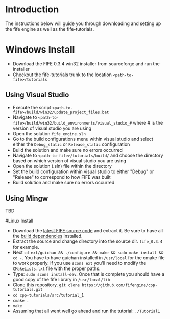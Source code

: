 # Introduction
The instructions below will guide you through downloading and setting up the fife engine as well as the fife-tutorials.

# Windows Install
* Download the FIFE 0.3.4 win32 installer from sourceforge and run the installer
* Checkout the fife-tutorials trunk to the location `<path-to-fife>/tutorials`

## Using Visual Studio
* Execute the script `<path-to-fife>/build/win32/update_project_files.bat`
* Navigate to `<path-to-fife>/build/win32/build_environments/visual_studio_#` where # is the version of visual studio you are using
* Open the solution `fife_engine.sln`
* Go to the build configurations menu within visual studio and select either the `Debug_static` or `Release_static` configuration
* Build the solution and make sure no errors occurred
* Navigate to `<path-to-fife>/tutorials/build/` and choose the directory based on which version of visual studio you are using
* Open the solution (.sln) file within the directory
* Set the build configuration within visual studio to either "Debug" or "Release" to correspond to how FIFE was built
* Build solution and make sure no errors occurred

## Using Mingw
TBD

#Linux Install
* Download the [latest FIFE source code](https://sourceforge.net/projects/fife/files/active/src/) and extract it.  Be sure to have all the [build dependencies](http://wiki.fifengine.net/Build_dependencies) installed.
* Extract the source and change directory into the source dir.  `fife_0.3.4` for example.
* Next `cd ext/guichan && ./configure && make && sudo make install && cd -`.  You have to have guichan installed in `/usr/local` for the cmake file to work properly.  If you use `scons ext` you'll need to modify the `CMakeLists.txt` file with the proper paths.
* Type: `sudo scons install-dev`.  Once that is complete you should have a good copy of the fife library in `/usr/local/lib`
* Clone this repository.  `git clone https://github.com/fifengine/cpp-tutorials.git`
* `cd cpp-tutorials/src/tutorial_1`
* `cmake .`
* `make`
* Assuming that all went well go ahead and run the tutorial: `./Tutorial1`
